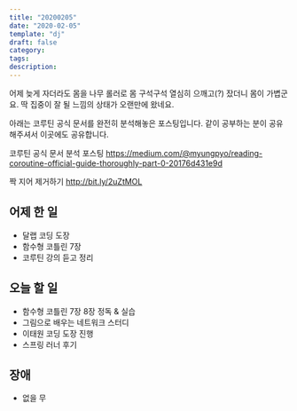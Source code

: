 ```yaml
---
title: "20200205"
date: "2020-02-05"
template: "dj"
draft: false
category: 
tags:
description:
---
```


어제 늦게 자더라도 몸을 나무 롤러로 몸 구석구석 열심히 으깨고(?)
잤더니 몸이 가볍군요. 딱 집중이 잘 될 느낌의 상태가 오랜만에 왔네요.

아래는 코루틴 공식 문서를 완전히 분석해놓은 포스팅입니다.
같이 공부하는 분이 공유해주셔서 이곳에도 공유합니다.

코루틴 공식 문서 분석 포스팅
<https://medium.com/@myungpyo/reading-coroutine-official-guide-thoroughly-part-0-20176d431e9d>

짝 지어 제거하기
<http://bit.ly/2uZtMOL>

## 어제 한 일

* 달랩 코딩 도장
* 함수형 코틀린 7장
* 코루틴 강의 듣고 정리

## 오늘 할 일

* 함수형 코틀린 7장 8장 정독 & 실습
* 그림으로 배우는 네트워크 스터디
* 이태원 코딩 도장 진행
* 스프링 러너 후기

## 장애

* 없을 무
